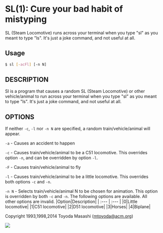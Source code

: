 SL(1): Cure your bad habit of mistyping
=======================================

SL (Steam Locomotive) runs across your terminal when you type "sl" as
you meant to type "ls". It's just a joke command, and not useful at
all.

## Usage
```bash
$ sl [-acFl] [-n N]
```

## DESCRIPTION
Sl is a program that causes a random SL (Steam Locomotive) or other vehicle/animal to run across your terminal when you type "sl" as you meant to type "ls". It\'s just a joke command, and not useful at all.

## OPTIONS
If neither `-c`, `-l` nor `-n N` are specified, a random train/vehicle/animal will appear.

`-a` - Causes an accident to happen

`-c` - Causes train/vehicle/animal to be a C51 locomotive. This overrides option `-n`, and can be overridden by option `-l`.

`-F` - Causes train/vehicle/animal to fly 

`-l` - Causes train/vehicle/animal to be a little locomotive. This overrides both options `-c` and `-n`.

`-n N` - Selects train/vehicle/animal N to be chosen for animation. This option is overridden by both `-c` and `-n`. The following options are available. All other options are invalid.
|Option|Description|
| :--- | :--- |
|0|Little locomotive|
|1|C51 locomotive|
|2|D51 locomotive|
|3|Horses|
|4|Biplane|

Copyright 1993,1998,2014 Toyoda Masashi (mtoyoda@acm.org)

![](demo.gif)